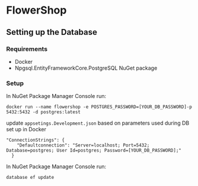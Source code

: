 # FlowerShop
 
## Setting up the Database

### Requirements

 - Docker
 - Npgsql.EntityFrameworkCore.PostgreSQL NuGet package

### Setup

In NuGet Package Manager Console run:

    docker run --name flowershop -e POSTGRES_PASSWORD=[YOUR_DB_PASSWORD]-p 5432:5432 -d postgres:latest

update `appsetings.Development.json` based on parameters used during DB set up in Docker

    "ConnectionStrings": {
        "Defaultconnection": "Server=localhost; Port=5432; Database=postgres; User Id=postgres; Password=[YOUR_DB_PASSWORD];"
      }

In NuGet Package Manager Console run:

    database ef update
